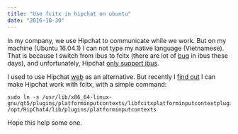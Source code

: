 ```yaml
---
title: "Use fcitx in hipchat on ubuntu"
date: "2016-10-30"
---
```


In my company, we use Hipchat to communicate while we work.
But on my machine (Ubuntu 16.04.1) I can not type my native language (Vietnamese).
That is because I switch from ibus to fcitx (there are lot of [bug](http://www.nerdyweekly.com/posts/ibus-is-dead-to-me-use-fcitx-instead-vi/) in ibus these days), and unfortunately, Hipchat [only support ibus](https://jira.atlassian.com/browse/HCPUB-1702).

I used to use Hipchat [web](https://go1.hipchat.com/chat) as an alternative.
But recently I [find out](http://d.sunnyone.org/2014/09/linuxhipchatubuntu-qt5.html) I can make Hipchat work with fcitx, with a simple command:

```
sudo ln -s /usr/lib/x86_64-linux-gnu/qt5/plugins/platforminputcontexts/libfcitxplatforminputcontextplugin.so /opt/HipChat4/lib/plugins/platforminputcontexts
```

Hope this help some one.
